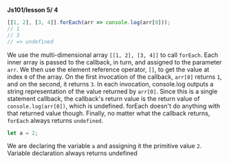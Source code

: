 **Js101/lesson 5/ 4**

```javascript
[[1, 2], [3, 4]].forEach(arr => console.log(arr[0]));
// 1
// 3
// => undefined
``` 

We use the multi-dimensional array `[[1, 2], [3, 4]]` to call `forEach`. Each inner array is passed to the callback, in turn, and assigned to the parameter `arr`. We then use the element reference operator, `[]`, to get the value at index `0` of the array. On the first invocation of the callback, `arr[0]` returns `1`, and on the second, it returns `3`. In each invocation, console.log outputs a string representation of the value returned by `arr[0]`. Since this is a single statement callback, the callback's return value is the return value of `console.log(arr[0])`, which is undefined. forEach doesn't do anything with that returned value though. Finally, no matter what the callback returns, `forEach` always returns `undefined`.

```javascript
let a = 2;
```

We are declaring the variable `a` and assigning it the primitive value `2`. Variable declaration always returns undefined